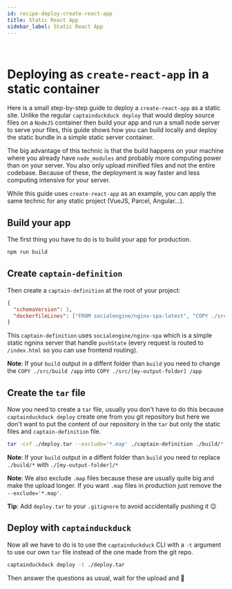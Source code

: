```yaml
---
id: recipe-deploy-create-react-app
title: Static React App
sidebar_label: Static React App
---
```

<br/>

# Deploying as `create-react-app` in a static container

Here is a small step-by-step guide to deploy a `create-react-app` as a static site.
Unlike the regular `captainduckduck deploy` that would deploy source files on a `NodeJS` container then build your app and run a small node server to serve your files, this guide shows how you can build locally and deploy the static bundle in a simple static server container.

The big advantage of this technic is that the build happens on your machine where you already have `node_modules` and probably more computing power than on your server. You also only upload minified files and not the entire codebase. Because of these, the deployment is way faster and less computing intensive for your server.

While this guide uses `create-react-app` as an example, you can apply the same technic for any static project (VueJS, Parcel, Angular...).

## Build your app

The first thing you have to do is to build your app for production.

```bash
npm run build
```

## Create `captain-definition`

Then create a `captain-definition` at the root of your project:

```json
{
  "schemaVersion": 1,
  "dockerfileLines": ["FROM socialengine/nginx-spa:latest", "COPY ./src/build /app", "RUN chmod -R 777 /app"]
}
```

This `captain-definition` uses `socialengine/nginx-spa` which is a simple static ngninx server that handle `pushState` (every request is routed to `/index.html` so you can use frontend routing).

**Note**: If your `build` output in a diffent folder than `build` you need to change the `COPY ./src/build /app` into `COPY ./src/[my-output-folder] /app`

## Create the `tar` file

Now you need to create a `tar` file, usually you don't have to do this because `captainduckduck deploy` create one from you git repository but here we don't want to put the content of our repository in the `tar` but only the static files and `captain-definition` file.

```bash
tar -cvf ./deploy.tar --exclude='*.map' ./captain-definition ./build/*
```

**Note**: If your `build` output in a diffent folder than `build` you need to replace `./build/*` with `./[my-output-folder]/*`

**Note**: We also exclude `.map` files because these are usually quite big and make the upload longer. If you want `.map` files in production just remove the `--exclude='*.map'`.

**Tip**: Add `deploy.tar` to your `.gitignore` to avoid accidentally pushing it 😉

## Deploy with `captainduckduck`

Now all we have to do is to use the `captainduckduck` CLI with a `-t` argument to use our own `tar` file instead of the one made from the git repo.

```bash
captainduckduck deploy -t ./deploy.tar
```

Then answer the questions as usual, wait for the upload and 🎉
